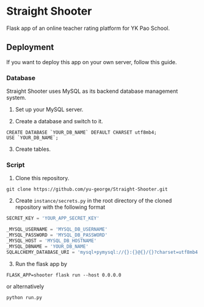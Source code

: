 # Straight Shooter

Flask app of an online teacher rating platform for YK Pao School.


## Deployment

If you want to deploy this app on your own server, follow this guide.

### Database

Straight Shooter uses MySQL as its backend database management system.

1. Set up your MySQL server.

2. Create a database and switch to it.

```mysql
CREATE DATABASE `YOUR_DB_NAME` DEFAULT CHARSET utf8mb4;
USE `YOUR_DB_NAME`;
```

3. Create tables.

### Script

1. Clone this repository.

```shell
git clone https://github.com/yu-george/Straight-Shooter.git
```

2. Create `instance/secrets.py` in the root directory of the cloned repository with the following format

```python
SECRET_KEY = 'YOUR_APP_SECRET_KEY'

_MYSQL_USERNAME = 'MYSQL_DB_USERNAME'
_MYSQL_PASSWORD = 'MYSQL_DB_PASSWORD'
_MYSQL_HOST = 'MYSQL_DB_HOSTNAME'
_MYSQL_DBNAME = 'YOUR_DB_NAME'
SQLALCHEMY_DATABASE_URI = 'mysql+pymysql://{}:{}@{}/{}?charset=utf8mb4'.format(_MYSQL_USERNAME, _MYSQL_PASSWORD, _MYSQL_HOST, _MYSQL_DBNAME)

```

3. Run the flask app by

```shell
FLASK_APP=shooter flask run --host 0.0.0.0
```
or alternatively
```shell
python run.py
```
